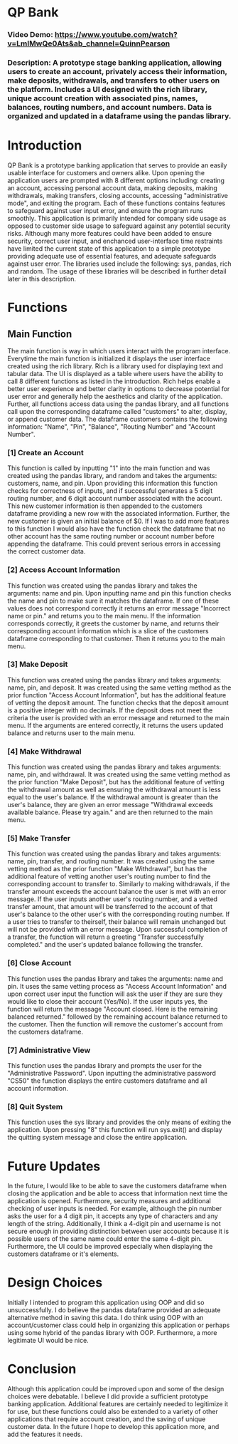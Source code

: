 # QP Bank
### Video Demo: https://www.youtube.com/watch?v=LmIMwQe0Ats&ab_channel=QuinnPearson
### Description: A prototype stage banking application, allowing users to create an account, privately access their information, make deposits, withdrawals, and transfers to other users on the platform. Includes a UI designed with the rich library, unique account creation with associated pins, names, balances, routing numbers, and account numbers. Data is organized and updated in a dataframe using the pandas library.

# Introduction

QP Bank is a prototype banking application that serves to provide an easily usable interface for customers and owners alike. Upon opening the application users are prompted with
8 different options including: creating an account, accessing personal account data, making deposits, making withdrawals, making transfers, closing accounts,
accessing "administrative mode", and exiting the program. Each of these functions contains features to safeguard against user input error, and ensure the program runs smoothly.
This application is primarily intended for company side usage as opposed to customer side usage to safeguard against any potential security risks. Although many more features could
have been added to ensure security, correct user input, and enchanced user-interface time restraints have limited the current state of this application to a simple prototype
providing adequate use of essential features, and adequate safeguards against user error. The libraries used include the following: sys, pandas, rich and random. The usage of these
libraries will be described in further detail later in this description.

# Functions

## Main Function
The main function is way in which users interact with the program interface. Everytime the main function is initialized it displays the user interface created using the rich library.
Rich is a library used for displaying text and tabular data. The UI is displayed as a table where users have the ability to call 8 different functions as listed in the introduction.
Rich helps enable a better user experience and better clarity in options to decrease potential for user error and generally help the aesthetics and clarity of the application. Further,
all functions access data using the pandas library, and all functions call upon the corresponding dataframe called "customers" to alter, display, or append customer data. The dataframe customers contains the following information: "Name", "Pin", "Balance", "Routing Number" and "Account Number".

### [1] Create an Account
This function is called by inputting "1" into the main function and was created using the pandas library, and random and takes the arguments: customers, name, and pin. Upon providing this information this function checks for correctness of inputs, and if successful generates a 5 digit routing number, and 6 digit account number associated with the account. This new customer information is then appended to the customers dataframe providing a new row with the associated information. Further, the new customer is given an initial balance of $0. If I was to add more features to this function I would also have the function check the dataframe that no other account has the same routing number or account number before appending the dataframe. This could prevent serious errors in accessing the correct customer data.

### [2] Access Account Information
This function was created using the pandas library and takes the arguments: name and pin. Upon inputting name and pin this function checks the name and pin to make sure it matches the dataframe. If one of these values does not correspond correctly it returns an error message "Incorrect name or pin." and returns you to the main menu. If the information corresponds correctly, it greets the customer by name, and returns their corresponding account information which is a slice of the customers dataframe corresponding to that customer. Then it returns you to the main menu.

### [3] Make Deposit
This function was created using the pandas library and takes arguments: name, pin, and deposit. It was created using the same vetting method as the prior function "Access Account Information", but has the additional feature of vetting the deposit amount. The function checks that the deposit amount is a positive integer with no decimals. If the deposit does not meet the criteria the user is provided with an error message and returned to the main menu. If the arguments are entered correctly, it returns the users updated balance and returns user to the main menu.

### [4] Make Withdrawal
This function was created using the pandas library and takes arguments: name, pin, and withdrawal. It was created using the same vetting method as the prior function "Make Deposit", but has the additional feature of vetting the withdrawal amount as well as ensuring the withdrawal amount is less equal to the user's balance. If the withdrawal amount is greater than the user's balance, they are given an error message "Withdrawal exceeds available balance. Please try again." and are then returned to the main menu.

### [5] Make Transfer
This function was created using the pandas library and takes arguments: name, pin, transfer, and routing number. It was created using the same vetting method as the prior function "Make Withdrawal", but has the additional feature of vetting another user's routing number to find the corresponding account to transfer to. Similarly to making withdrawals, if the transfer amount exceeds the account balance the user is met with an error message. If the user inputs another user's routing number, and a vetted transfer amount, that amount will be transferred to the account of that user's balance to the other user's with the corresponding routing number. If a user tries to transfer to theirself, their balance will remain unchanged but will not be provided with an error message. Upon successful completion of a transfer, the function will return a greeting "Transfer successfully completed." and the user's updated balance following the transfer.

### [6] Close Account
This function uses the pandas library and takes the arguments: name and pin. It uses the same vetting process as "Access Account Information" and upon correct user input the function will ask the user if they are sure they would like to close their account (Yes/No). If the user inputs yes, the function will return the message "Account closed. Here is the remaining balanced returned." followed by the remaining account balance returned to the customer. Then the function will remove the customer's account from the customers dataframe.

### [7] Administrative View
This function uses the pandas library and prompts the user for the "Administrative Password". Upon inputting the administrative password "CS50" the function displays the entire customers dataframe and all account information.

### [8] Quit System
This function uses the sys library and provides the only means of exiting the application. Upon pressing "8" this function will run sys.exit() and display the quitting system message and close the entire application.

# Future Updates
In the future, I would like to be able to save the customers dataframe when closing the application and be able to access that information next time the application is opened. Furthermore, security measures and additional checking of user inputs is needed. For example, although the pin number asks the user for a 4 digit pin, it accepts any type of characters and any length of the string. Additionally, I think a 4-digit pin and username is not secure enough in providing distinction between user accounts because it is possible users of the same name could enter the same 4-digit pin. Furthermore, the UI could be improved especially when displaying the customers dataframe or it's elements.

# Design Choices
Initially I intended to program this application using OOP and did so unsuccessfully. I do believe the pandas dataframe provided an adequate alternative method in saving this data. I do think using OOP with an account/customer class could help in organizing this application or perhaps using some hybrid of the pandas library with OOP. Furthermore, a more legitimate UI would be nice.

# Conclusion
Although this application could be improved upon and some of the design choices were debatable. I believe I did provide a sufficient prototype banking application. Additional features are certainly needed to legitimize it for use, but these functions could also be extended to a variety of other applications that require account creation, and the saving of unique customer data. In the future I hope to develop this application more, and add the features it needs.